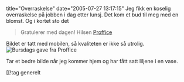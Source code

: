 title="Overraskelse"
date="2005-07-27 13:17:15"
Jeg fikk en koselig overraskelse på jobben i dag etter lunsj. Det kom et bud til meg med en blomst. Og i kortet sto det

<blockquote>Gratulerer med dagen!
Hilsen <a href="http://www.proffice.no/">Proffice</a></blockquote>

Bildet er tatt med mobilen, så kvaliteten er ikke så utrolig.
<img src="http://pjatt.net/wp-content/proffice_gave.jpg" alt="Bursdags gave fra Proffice"  />

Tar et bedre bilde når jeg kommer hjem og har fått satt liljene i en vase.

[[!tag  generelt
